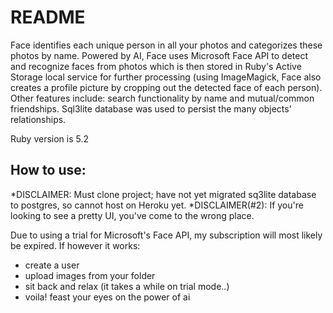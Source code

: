 # README

Face identifies each unique person in all your photos and categorizes these photos by name. Powered by AI, Face uses Microsoft Face API to detect and recognize faces from photos which is then stored in Ruby's Active Storage local service for further processing (using ImageMagick, Face also creates a profile picture by cropping out the detected face of each person). Other features include: search functionality by name and mutual/common friendships. Sql3lite database was used to persist the many objects' relationships. 

Ruby version is 5.2

## How to use:
*DISCLAIMER: Must clone project; have not yet migrated sq3lite database to postgres, so cannot host on Heroku yet.
*DISCLAIMER(#2): If you're looking to see a pretty UI, you've come to the wrong place. 

Due to using a trial for Microsoft's Face API, my subscription will most likely be expired. If however it works:

- create a user
- upload images from your folder
- sit back and relax (it takes a while on trial mode..)
- voila! feast your eyes on the power of ai

